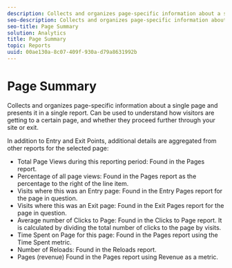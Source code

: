 ```yaml
---
description: Collects and organizes page-specific information about a single page and presents it in a single report. Can be used to understand how visitors are getting to a certain page, and whether they proceed further through your site or exit.
seo-description: Collects and organizes page-specific information about a single page and presents it in a single report. Can be used to understand how visitors are getting to a certain page, and whether they proceed further through your site or exit.
seo-title: Page Summary
solution: Analytics
title: Page Summary
topic: Reports
uuid: 00ae130a-8c07-409f-930a-d79a8631992b
---
```


# Page Summary

Collects and organizes page-specific information about a single page and presents it in a single report. Can be used to understand how visitors are getting to a certain page, and whether they proceed further through your site or exit.

In addition to Entry and Exit Points, additional details are aggregated from other reports for the selected page:

* Total Page Views during this reporting period: Found in the Pages report. 
* Percentage of all page views: Found in the Pages report as the percentage to the right of the line item. 
* Visits where this was an Entry page: Found in the Entry Pages report for the page in question. 
* Visits where this was an Exit page: Found in the Exit Pages report for the page in question. 
* Average number of Clicks to Page: Found in the Clicks to Page report. It is calculated by dividing the total number of clicks to the page by visits. 
* Time Spent on Page for this page: Found in the Pages report using the Time Spent metric. 
* Number of Reloads: Found in the Reloads report. 
* Pages (revenue) Found in the Pages report using Revenue as a metric.

